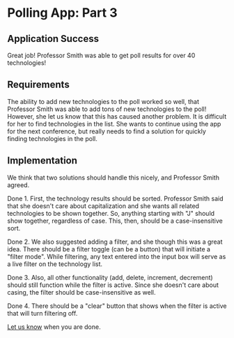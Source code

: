 # Polling App: Part 3

## Application Success

Great job! Professor Smith was able to get poll results for over 40 technologies!

## Requirements

The ability to add new technologies to the poll worked so well, that Professor Smith was able to add tons of new technologies to the poll!
However, she let us know that this has caused another problem. It is difficult for her to find technologies in the list. She wants to continue using the app for the next conference, but really needs to find a solution for quickly finding technologies in the poll.

## Implementation

We think that two solutions should handle this nicely, and Professor Smith agreed. 

Done 1.  First, the technology results should be sorted. Professor Smith said that she doesn't care about capitalization and she wants all related technologies to be shown together. So, anything starting with "J" should show together, regardless of 
case. This, then, should be a case-insensitive sort. 

Done 2.  We also suggested adding a filter, and she though this was a great idea. There should be a filter toggle (can be a button) that will initiate a "filter mode". While filtering, any text entered into the input box will serve as a live filter on the technology list.

Done 3.  Also, all other functionality (add, delete, increment, decrement) should still function while the filter is active. Since she doesn't care about casing, the filter should be case-insensitive as well. 

Done 4.  There should be a "clear" button that shows when the filter is active that will turn filtering off.

[Let us know](https://github.com/un-loop/PollProject/blob/master/PART4.md) when you are done.
